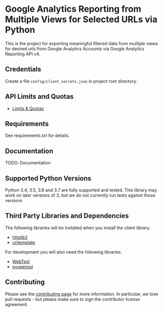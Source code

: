 # Google Analytics Reporting from Multiple Views for Selected URLs via Python

This is the project for exporting meaningful filtered data from multiple views for desired urls from Google Analytics Accounts via Google Analytics Reporting API v4.

## Credentials
Create a file `config/client_secrets.json` in project root directory.

## API Limits and Quotas
* [Limits & Quotas](https://developers.google.com/analytics/devguides/reporting/core/v4/limits-quotas)

## Requirements

See requirements.txt for details.

## Documentation

TODO: Documentation

## Supported Python Versions

Python 3.4, 3.5, 3.6 and 3.7 are fully supported and tested. This library may work on later versions of 3, but we do not currently run tests against those versions

## Third Party Libraries and Dependencies

The following libraries will be installed when you install the client library:
* [httplib2](https://github.com/httplib2/httplib2)
* [uritemplate](https://github.com/sigmavirus24/uritemplate)

For development you will also need the following libraries:
* [WebTest](http://webtest.pythonpaste.org/en/latest/index.html)
* [pyopenssl](https://pypi.python.org/pypi/pyOpenSSL)

## Contributing

Please see the [contributing page](#) for more information. In particular, we love pull requests - but please make sure to sign the contributor license agreement.

